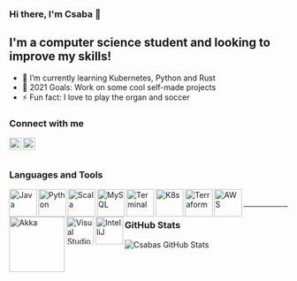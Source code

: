 ### Hi there, I'm Csaba 👋

## I'm a computer science student and looking to improve my skills!

- 🌱 I’m currently learning Kubernetes, Python and Rust
- 🥅 2021 Goals: Work on some cool self-made projects
- ⚡ Fun fact: I love to play the organ and soccer

### Connect with me

[<img align="left" alt="CsabaKarsai | LinkedIn" width="22px" src="https://user-images.githubusercontent.com/64684648/130368440-4c6672a1-59fb-4101-b7f8-389be1790a54.png" />][linkedin]

[<img align="left" alt="CsabaKarsai | Xing" width="22px" src="https://user-images.githubusercontent.com/64684648/130368474-6d883775-a6fb-4042-ac80-14755d4f32de.png" />][xing]

<br />
<br />

### Languages and Tools

[<img align="left" alt="Java" width="50px" src="https://user-images.githubusercontent.com/64684648/130368526-8ee1f538-860a-4e98-a591-1a23dce965c8.png" />][java]
[<img align="left" alt="Python" width="50px" src="https://user-images.githubusercontent.com/64684648/130368601-0ca3c2d3-e829-4fdd-a0cf-3b5a35f14b6d.png" />][python]
[<img align="left" alt="Scala" width="50px" src="https://user-images.githubusercontent.com/64684648/130368745-9e8d1ecc-ee0c-4889-83bd-ff0bc62ce1b2.png" />][scala]
[<img align="left" alt="MySQL" width="50px" src="https://user-images.githubusercontent.com/64684648/130368798-7463c08b-93bb-4454-9f5f-1e8c2842e20e.png" />][mysql]
[<img align="left" alt="Terminal" width="50px" src="https://user-images.githubusercontent.com/64684648/130368885-5425c28e-3d4f-4b6a-856a-3bc2bcc76cb7.png" />][terminal]
[<img align="left" alt="K8s" width="50px" src="https://user-images.githubusercontent.com/64684648/130369047-24fd05bf-4a68-4923-a6fe-d82fbbe1f8d2.png" />][k8s]
[<img align="left" alt="Terraform" width="50px" src="https://user-images.githubusercontent.com/64684648/130369153-aecf07e8-456f-4cf1-afa8-9e1ed2b91496.png" />][terraform]
[<img align="left" alt="AWS" width="50px" src="https://user-images.githubusercontent.com/64684648/130369185-ad00a73b-27f5-4e39-b349-20cf845fd489.png" />][aws]
[<img align="left" alt="Akka" width="100px" src="https://user-images.githubusercontent.com/64684648/130369272-58e47bee-1bd6-4550-9d25-02413c96b167.png" />][akka]
[<img align="left" alt="Visual Studio Code" width="50px" src="https://user-images.githubusercontent.com/64684648/130369341-87b25098-dca0-48d8-9f3b-0822904feb3f.png" />][vscode]
[<img align="left" alt="IntelliJ" width="50px" src="https://user-images.githubusercontent.com/64684648/130369420-9fe04a02-9314-46a6-ae11-300f75fde3fb.png" />][intellij]

<br />

---

### GitHub Stats

<img align="left" alt="Csabas GitHub Stats" src="https://github-readme-stats.vercel.app/api?username=CsabaKarsai&show_icons=true&hide_border=true" />

[linkedin]: https://www.linkedin.com/in/csaba-karsai-8709871ba/
[xing]: https://www.xing.com/profile/Csaba_Karsai/cv
[vscode]: https://code.visualstudio.com/
[java]: https://www.java.com/en/
[python]: https://www.python.org/
[scala]: https://www.scala-lang.org/
[mysql]: https://www.mysql.com/
[terminal]: https://en.wikipedia.org/wiki/Computer_terminal
[k8s]: https://kubernetes.io/
[terraform]: https://www.terraform.io/
[aws]: https://aws.amazon.com/
[akka]: https://akka.io/
[vscode]: https://code.visualstudio.com/
[intellij]: https://www.jetbrains.com/idea/